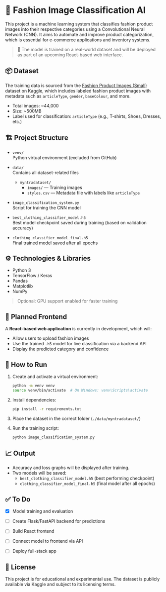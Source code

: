 # 👗 Fashion Image Classification AI

This project is a machine learning system that classifies fashion product images into their respective categories using a Convolutional Neural Network (CNN). It aims to automate and improve product categorization, which is essential for e-commerce applications and inventory systems.

> 🧠 The model is trained on a real-world dataset and will be deployed as part of an upcoming React-based web interface.

## 📦 Dataset

The training data is sourced from the [Fashion Product Images (Small)](https://www.kaggle.com/datasets/paramaggarwal/fashion-product-images-small) dataset on Kaggle, which includes labeled fashion product images with metadata such as `articleType`, `gender`, `baseColour`, and more.

- Total images: ~44,000
- Size: ~500MB
- Label used for classification: `articleType` (e.g., T-shirts, Shoes, Dresses, etc.)

## 🏗️ Project Structure
- `venv/`  
  Python virtual environment (excluded from GitHub)

- `data/`  
  Contains all dataset-related files  
  - `myntradataset/`  
    - `images/` — Training images  
    - `styles.csv` — Metadata file with labels like `articleType`

- `image_classification_system.py`  
  Script for training the CNN model

- `best_clothing_classifier_model.h5`  
  Best model checkpoint saved during training (based on validation accuracy)

- `clothing_classifier_model_final.h5`  
  Final trained model saved after all epochs

## ⚙️ Technologies & Libraries

- Python 3
- TensorFlow / Keras
- Pandas
- Matplotlib
- NumPy

> Optional: GPU support enabled for faster training

## 🚀 Planned Frontend

A **React-based web application** is currently in development, which will:
- Allow users to upload fashion images
- Use the trained `.h5` model for live classification via a backend API
- Display the predicted category and confidence

## 📌 How to Run

1. Create and activate a virtual environment:
    ```bash
    python -m venv venv
    source venv/bin/activate  # On Windows: venv\Scripts\activate
    ```

2. Install dependencies:
    ```bash
    pip install -r requirements.txt
    ```

3. Place the dataset in the correct folder (`./data/myntradataset/`)

4. Run the training script:
    ```bash
    python image_classification_system.py
    ```

## 📈 Output

- Accuracy and loss graphs will be displayed after training.
- Two models will be saved:
  - `best_clothing_classifier_model.h5` (best performing checkpoint)
  - `clothing_classifier_model_final.h5` (final model after all epochs)

## ✅ To Do

- [x] Model training and evaluation
- [ ] Create Flask/FastAPI backend for predictions
- [ ] Build React frontend
- [ ] Connect model to frontend via API
- [ ] Deploy full-stack app


## 📜 License

This project is for educational and experimental use. The dataset is publicly available via Kaggle and subject to its licensing terms.
